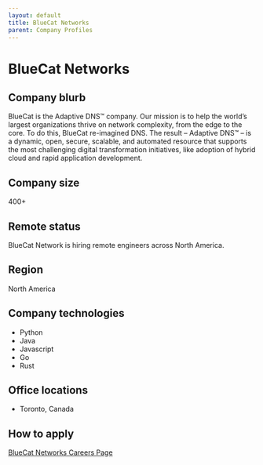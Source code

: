 ```yaml
---
layout: default
title: BlueCat Networks
parent: Company Profiles
---
```


# BlueCat Networks

## Company blurb

BlueCat is the Adaptive DNS™ company. Our mission is to help the world’s largest organizations thrive on network complexity, from the edge to the core. To do this, BlueCat re-imagined DNS. The result – Adaptive DNS™ – is a dynamic, open, secure, scalable, and automated resource that supports the most challenging digital transformation initiatives, like adoption of hybrid cloud and rapid application development.

## Company size

400+

## Remote status

BlueCat Network is hiring remote engineers across North America.

## Region

North America

## Company technologies

- Python
- Java
- Javascript
- Go
- Rust

## Office locations

- Toronto, Canada

## How to apply

[BlueCat Networks Careers Page](https://bluecatnetworks.com/careers/)
